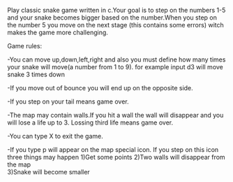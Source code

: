 Play classic snake game written in c.Your goal is to step on the numbers 1-5 and your snake
becomes bigger based on the number.When you step on the number 5 you move on the next stage
(this contains some errors) witch makes the game more challenging.

Game rules:

-You can move up,down,left,right and also you must define how many times your snake will
move(a number from 1 to 9). 
for example input d3 will move snake 3 times down

-If you move out of bounce you will end up on the opposite side.

-If you step on your tail means game over.

-The map may contain walls.If you hit a wall the wall will disappear and you will lose a life up to 3. 
Lossing third life means game over.

-You can type X to exit the game.

-If you type p will appear on the map special icon. If you step on this icon three things may happen
1)Get some points
2)Two walls will disappear from the map  
3)Snake will become smaller
